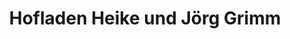 ---
title: "Hofladen Heike und Jörg Grimm"
url: /niederwuerschnitz/hofladen-heike-und-joerg-grimm/
shop: Hofladen
---
